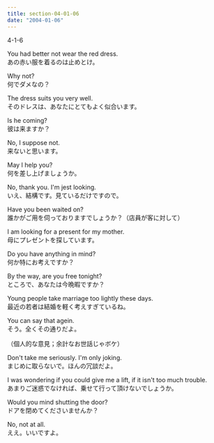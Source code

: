 ```yaml
---
title: section-04-01-06
date: "2004-01-06"
---
```


4-1-6

<!-- end -->

You had better not wear the red dress.  
あの赤い服を着るのは止めとけ。  

Why not?  
何でダメなの？  

The dress suits you very well.  
そのドレスは、あなたにとてもよく似合います。  

Is he coming?  
彼は来ますか？  

No, I suppose not.  
来ないと思います。  

May I help you?  
何を差し上げましょうか。  

No, thank you. I'm jest looking.  
いえ、結構です。見ているだけですので。  

Have you been waited on?  
誰かがご用を伺っておりますでしょうか？（店員が客に対して）  

I am looking for a present for my mother.  
母にプレゼントを探しています。  

Do you have anything in mind?  
何か特にお考えですか？  

By the way, are you free tonight?  
ところで、あなたは今晩暇ですか？  

Young people take marriage too lightly these days.  
最近の若者は結婚を軽く考えすぎているね。  

You can say that agein.  
そう。全くその通りだよ。  

（個人的な意見；余計なお世話じゃボケ）  

Don't take me seriously. I'm only joking.  
まじめに取らないで。ほんの冗談だよ。  

I was wondering if you could give me a lift, if it isn't too much trouble.  
あまりご迷惑でなければ、乗せて行って頂けないでしょうか。  

Would you mind shutting the door?  
ドアを閉めてくださいませんか？  

No, not at all.  
ええ。いいですよ。  


